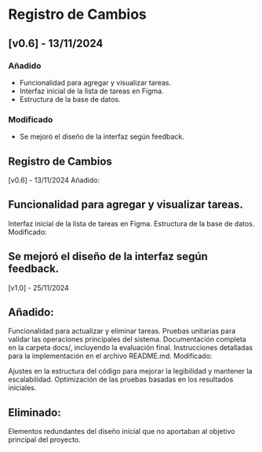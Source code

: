 # Registro de Cambios

## [v0.6] - 13/11/2024
### Añadido
- Funcionalidad para agregar y visualizar tareas.
- Interfaz inicial de la lista de tareas en Figma.
- Estructura de la base de datos.

### Modificado
- Se mejoró el diseño de la interfaz según feedback.

## Registro de Cambios
[v0.6] - 13/11/2024
Añadido:

## Funcionalidad para agregar y visualizar tareas.
Interfaz inicial de la lista de tareas en Figma.
Estructura de la base de datos.
Modificado:

## Se mejoró el diseño de la interfaz según feedback.
[v1.0] - 25/11/2024
## Añadido:

Funcionalidad para actualizar y eliminar tareas.
Pruebas unitarias para validar las operaciones principales del sistema.
Documentación completa en la carpeta docs/, incluyendo la evaluación final.
Instrucciones detalladas para la implementación en el archivo README.md.
Modificado:

Ajustes en la estructura del código para mejorar la legibilidad y mantener la escalabilidad.
Optimización de las pruebas basadas en los resultados iniciales.

## Eliminado:

Elementos redundantes del diseño inicial que no aportaban al objetivo principal del proyecto.
